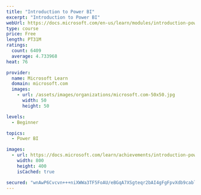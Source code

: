 ```yaml
---
title: "Introduction to Power BI"
excerpt: "Introduction to Power BI"
webUrl: https://docs.microsoft.com/en-us/learn/modules/introduction-power-bi/
type: course
price: Free
length: PT31M
ratings:
  count: 6409
  average: 4.733968
heat: 76

provider:
  name: Microsoft Learn
  domain: microsoft.com
  images:
    - url: /assets/images/organizations/microsoft.com-50x50.jpg
      width: 50
      height: 50

levels:
  - Beginner

topics:
  - Power BI

images:
  - url: https://docs.microsoft.com/learn/achievements/introduction-power-bi-social.png
    width: 800
    height: 400
    isCached: true

secured: "wnAwP6Cvcvn+++niXWWa3TF5FoAU/eBGqA7XSgteqr2bAI4gFgFpvXdb9cablUjLwAivuTY7GEJpFkU7+sXUr4AgtU6Npi5vs8w6ywH07bqqimdymrvnwUSCQiLCxOA5Pca+B2dt7xR09f6pNPuJJXloAT5yzgnr1RS12qDrcU47g3V/OYAZi96iUuPEfYTirppIXIHReOW0VbgfgDEiHgSfyWzGE/jopxOHWibcUc4AHVZRAlmmoKj5KWvdfQXIP3IJisVrP0IOoFBZz19W/yL/l7Y3A5TvwDEp1mKCrfH/Qb1XSOD8ObZQVjGFQ/WoDjl4wGxc4TDe0x0qL6aRRE6+Xxn0TqpDannCDqxGSixjM82FvRj9fMkAG4iwZHvLLKUYoQq2rwhwuY+QFpI66RAhg2HspawQ0D12t0ufY2Q=;YhZUZvt+uGof4jNxxkY6pA=="
---
```


